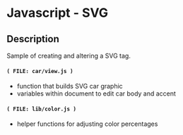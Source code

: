 
# Javascript - SVG


## Description

Sample of creating and altering a SVG tag.


#### `( FILE: car/view.js )`

* function that builds SVG car graphic
* variables within document to edit car body and accent


#### `( FILE: lib/color.js )`

* helper functions for adjusting color percentages



